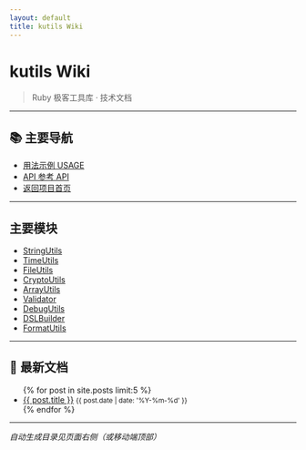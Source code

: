 ```yaml
---
layout: default
title: kutils Wiki
---
```


# kutils Wiki

> Ruby 极客工具库 · 技术文档

---

## 📚 主要导航

- [用法示例 USAGE](/kutils/docs/USAGE)
- [API 参考 API](/kutils/docs/API)
- [返回项目首页](https://github.com/kevin197011/kutils)

---

## 主要模块

- [StringUtils](/kutils/docs/API#kutilsstringutils)
- [TimeUtils](/kutils/docs/API#kutilstimeutils)
- [FileUtils](/kutils/docs/API#kutilsfileutils)
- [CryptoUtils](/kutils/docs/API#kutilscryptoutils)
- [ArrayUtils](/kutils/docs/API#kutilsarrayutils)
- [Validator](/kutils/docs/API#kutilsvalidator)
- [DebugUtils](/kutils/docs/API#kutilsdebugutils)
- [DSLBuilder](/kutils/docs/API#kutilsdslbuilder)
- [FormatUtils](/kutils/docs/API#kutilsformatutils)

---

## 📝 最新文档

<ul>
  {% for post in site.posts limit:5 %}
    <li><a href="{{ post.url }}">{{ post.title }}</a> <small>{{ post.date | date: '%Y-%m-%d' }}</small></li>
  {% endfor %}
</ul>

---

*自动生成目录见页面右侧（或移动端顶部）*